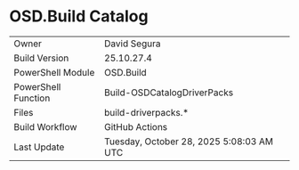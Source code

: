 ﻿# OSD.Build Catalog

| | |
|-|-|
| Owner | David Segura |
| Build Version | 25.10.27.4 |
| PowerShell Module | OSD.Build |
| PowerShell Function | Build-OSDCatalogDriverPacks |
| Files | build-driverpacks.* |
| Build Workflow | GitHub Actions |
| Last Update | Tuesday, October 28, 2025 5:08:03 AM UTC |
